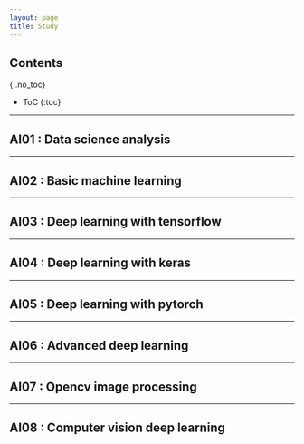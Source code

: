 ```yaml
---
layout: page
title: Study
---
```


## Contents
{:.no_toc}

* ToC
{:toc}

---

## AI01 : Data science analysis



---

## AI02 : Basic machine learning



---

## AI03 : Deep learning with tensorflow



---

## AI04 : Deep learning with keras



---

## AI05 : Deep learning with pytorch



---

## AI06 : Advanced deep learning



---

## AI07 : Opencv image processing



---

## AI08 : Computer vision deep learning


